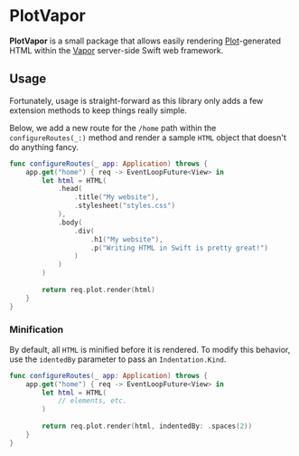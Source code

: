 # PlotVapor

**PlotVapor** is a small package that allows easily rendering [Plot](https://github.com/JohnSundell/Plot)-generated HTML within the  [Vapor](https://github.com/vapor/vapor) server-side Swift web framework.

## Usage

Fortunately, usage is straight-forward as this library only adds a few extension methods to keep things really simple.

Below, we add a new route for the `/home` path within the `configureRoutes(_:)` method and render a sample `HTML` object that doesn't do anything fancy.

```swift
func configureRoutes(_ app: Application) throws {
    app.get("home") { req -> EventLoopFuture<View> in
        let html = HTML(
            .head(
                .title("My website"),
                .stylesheet("styles.css")
            ),
            .body(
                .div(
                    .h1("My website"),
                    .p("Writing HTML in Swift is pretty great!")
                )
            )
        )
        
        return req.plot.render(html)
    }
}
```

### Minification

By default, all `HTML` is minified before it is rendered. To modify this behavior, use the `identedBy` parameter to pass an `Indentation.Kind`. 

```swift
func configureRoutes(_ app: Application) throws {
    app.get("home") { req -> EventLoopFuture<View> in
        let html = HTML(
            // elements, etc.
        )
        
        return req.plot.render(html, indentedBy: .spaces(2))
    }
}
```
